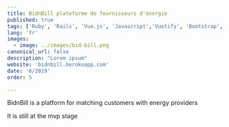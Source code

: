 ```yaml
---
title: BidnBill plateforme de fournisseurs d'énergie
published: true
tags: ['Ruby', 'Rails', 'Vue.js', 'Javascript','Vuetify', 'Bootstrap', 'HTML', 'CSS', 'Heroku', 'Postgres']
lang: 'fr'
images:
  - image: ../images/bid-bill.png
canonical_url: false
description: "Lorem ipsum"
website: 'bidnbill.herokuapp.com'
date: '6/2019'
order: 5

---
```


BidnBill is a platform for matching customers with energy providers

It is still at the mvp stage
